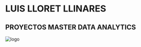 # LUIS LLORET LLINARES

## PROYECTOS MASTER DATA ANALYTICS


![logo](https://pbs.twimg.com/profile_images/1222846251127001093/pVdYmIDl_400x400.jpg)
